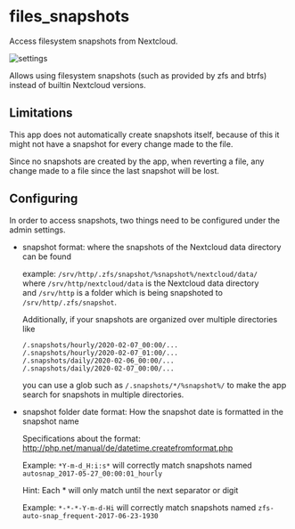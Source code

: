 # files_snapshots

Access filesystem snapshots from Nextcloud.

![settings](screenshots/settings.png)

Allows using filesystem snapshots (such as provided by zfs and btrfs) instead of builtin Nextcloud versions.

## Limitations

This app does not automatically create snapshots itself, because of this it might not have a snapshot
for every change made to the file.

Since no snapshots are created by the app, when reverting a file, any change made to a file since the last snapshot will be lost.

## Configuring

In order to access snapshots, two things need to be configured under the admin settings.

- snapshot format: where the snapshots of the Nextcloud data directory can be found
 
  example: `/srv/http/.zfs/snapshot/%snapshot%/nextcloud/data/`  
  where `/srv/http/nextcloud/data` is the Nextcloud data directory  
  and `/srv/http` is a folder which is being snapshoted to `/srv/http/.zfs/snapshot`.
  
  Additionally, if your snapshots are organized over multiple directories like
  
  ```
  /.snapshots/hourly/2020-02-07_00:00/...
  /.snapshots/hourly/2020-02-07_01:00/...
  /.snapshots/daily/2020-02-06_00:00/...
  /.snapshots/daily/2020-02-07_00:00/...
  ```

  you can use a glob such as `/.snapshots/*/%snapshot%/` to make the app search for snapshots in multiple directories.
   
- snapshot folder date format: How the snapshot date is formatted in the snapshot name

  Specifications about the format: http://php.net/manual/de/datetime.createfromformat.php
  
  Example: `*Y-m-d_H:i:s*` will correctly match snapshots named `autosnap_2017-05-27_00:00:01_hourly`
  
  Hint: Each * will only match until the next separator or digit
  
  Example: `*-*-*-Y-m-d-Hi`  will correctly match snapshots named `zfs-auto-snap_frequent-2017-06-23-1930`
